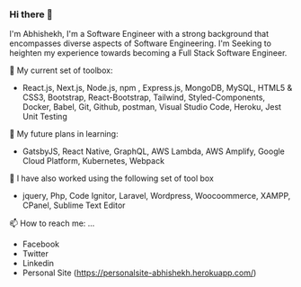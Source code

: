 ### Hi there 👋
I'm Abhishekh,
I'm a Software Engineer with a strong background that encompasses diverse aspects of Software Engineering. I'm Seeking to heighten my experience towards becoming a Full Stack Software Engineer.

🌱 My current set of toolbox:
-  React.js, Next.js, Node.js, npm , Express.js, MongoDB, MySQL, HTML5 & CSS3, Bootstrap, React-Bootstrap, Tailwind, Styled-Components, Docker, Babel, Git, Github, postman, Visual Studio Code, Heroku, Jest Unit Testing

🌱 My future plans in learning:
- GatsbyJS, React Native, GraphQL, AWS Lambda, AWS Amplify, Google Cloud Platform, Kubernetes, Webpack

🌱 I have also worked using the following set of tool box
- jquery, Php, Code Ignitor, Laravel, Wordpress, Woocoommerce, XAMPP, CPanel, Sublime Text Editor

📫 How to reach me: ...
- Facebook
- Twitter
- Linkedin
- Personal Site (https://personalsite-abhishekh.herokuapp.com/)
